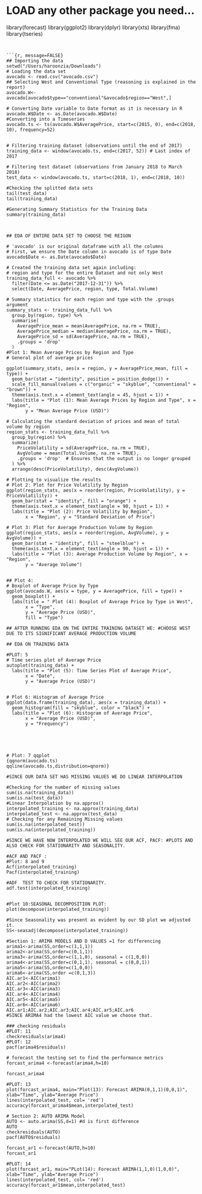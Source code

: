# LOAD any other package you need...
library(forecast)
library(ggplot2)
library(dplyr)
library(xts)
library(fma)
library(tseries)
```


```{r, message=FALSE}
## Importing the data
setwd("/Users/haroonzia/Downloads")
# Loading the data set
avocado <- read.csv("avocado.csv")
## Selecting West and Conventional Type (reasoning is explained in the report)
avocado.W<-avocado[avocado$type=="conventional"&avocado$region=="West",]

```

```{r, message=FALSE}
# Converting Date variable to Date format as it is necessary in R
avocado.W$Date <- as.Date(avocado.W$Date)
#Converting into a Timeseries
avocado.ts <- ts(avocado.W$AveragePrice, start=c(2015, 0), end=c(2018, 10), frequency=52)


# Filtering training dataset (observations until the end of 2017)
training_data <- window(avocado.ts, end=c(2017, 52)) # Last index of 2017

# Filtering test dataset (observations from January 2018 to March 2018)
test_data <- window(avocado.ts, start=c(2018, 1), end=c(2018, 10))

#Checking the splitted data sets
tail(test_data)
tail(training_data)
```

```{r}
#Generating Summary Statistics for the Training Data
summary(training_data)



## EDA OF ENTIRE DATA SET TO CHOOSE THE REIGON

# 'avocado' is our original dataframe with all the columns
# First, we ensure the Date column in avocado is of type Date
avocado$Date <- as.Date(avocado$Date)

# Created the training data set again including: 
# region and type for the entire Dataset and not only West
training_data_full <- avocado %>% 
  filter(Date <= as.Date("2017-12-31")) %>%
  select(Date, AveragePrice, region, type, Total.Volume)

# Summary statistics for each region and type with the .groups argument
summary_stats <- training_data_full %>%
  group_by(region, type) %>%
  summarise(
    AveragePrice_mean = mean(AveragePrice, na.rm = TRUE),
    AveragePrice_median = median(AveragePrice, na.rm = TRUE),
    AveragePrice_sd = sd(AveragePrice, na.rm = TRUE),
    .groups = 'drop'  
  )
#Plot 1: Mean Average Prices by Region and Type
# General plot of average prices

ggplot(summary_stats, aes(x = region, y = AveragePrice_mean, fill = type)) +
  geom_bar(stat = "identity", position = position_dodge()) +
  scale_fill_manual(values = c("organic" = "skyblue", "conventional" = "brown")) +
  theme(axis.text.x = element_text(angle = 45, hjust = 1)) +
  labs(title = "Plot (1): Mean Average Prices by Region and Type", x = "Region", 
       y = "Mean Average Price (USD)")

# Calculating the standard deviation of prices and mean of total volume by region
region_stats <- training_data_full %>%
  group_by(region) %>%
  summarize(
    PriceVolatility = sd(AveragePrice, na.rm = TRUE),
    AvgVolume = mean(Total.Volume, na.rm = TRUE),
    .groups = 'drop'  # Ensures that the output is no longer grouped
  ) %>%
  arrange(desc(PriceVolatility), desc(AvgVolume))

# Plotting to visualize the results
# Plot 2: Plot for Price Volatility by Region
ggplot(region_stats, aes(x = reorder(region, PriceVolatility), y = PriceVolatility)) +
  geom_bar(stat = "identity", fill = "orange") +
  theme(axis.text.x = element_text(angle = 90, hjust = 1)) +
  labs(title = "Plot (2): Price Volatility by Region", 
       x = "Region", y = "Standard Deviation of Price")

# Plot 3: Plot for Average Production Volume by Region
ggplot(region_stats, aes(x = reorder(region, AvgVolume), y = AvgVolume)) +
  geom_bar(stat = "identity", fill = "steelblue") +
  theme(axis.text.x = element_text(angle = 90, hjust = 1)) +
  labs(title = "Plot (3): Average Production Volume by Region", x = "Region", 
       y = "Average Volume")


## Plot 4: 
# Boxplot of Average Price by Type
ggplot(avocado.W, aes(x = type, y = AveragePrice, fill = type)) +
  geom_boxplot() +
  labs(title = " Plot (4): Boxplot of Average Price by Type in West",
       x = "Type",
       y = "Average Price (USD)",
       fill = "Type")

## AFTER RUNNING EDA ON THE ENTIRE TRAINING DATASET WE: #CHOOSE WEST DUE TO ITS SIGNIFICANT AVERAGE PRODUCTION VOLUME 

## EDA ON TRAINING DATA 

#PLOT: 5
# Time series plot of Average Price
autoplot(training_data) +
  labs(title = "Plot (5): Time Series Plot of Average Price",
       x = "Date",
       y = "Average Price (USD)")


# Plot 6: Histogram of Average Price
ggplot(data.frame(training_data), aes(x = training_data)) +
  geom_histogram(fill = "skyblue", color = "black") +
  labs(title = "Plot (6): Histogram of Average Price",
       x = "Average Price (USD)",
       y = "Frequency")





# Plot: 7 qqplot
{qqnorm(avocado.ts)
qqline(avocado.ts,distribution=qnorm)}
```

```{r}
#SINCE OUR DATA SET HAS MISSING VALUES WE DO LINEAR INTERPOLATION

#Checking for the number of missing values
sum(is.na(training_data))
sum(is.na(test_data))
#Linear Interpolation by na.approx()
interpolated_training <- na.approx(training_data)
interpolated_test <- na.approx(test_data)
# Checking for any Remaining Missing values
sum(is.na(interpolated_test))
sum(is.na(interpolated_training))

#SINCE WE HAVE NOW INTERPOLATED WE WILL SEE OUR ACF, PACF: #PLOTS AND ALSO CHECK FOR STATIONARITY AND SEASONALITY.

#ACF AND PACF :
#Plot: 8 and 9 
Acf(interpolated_training)
Pacf(interpolated_training)

#ADF  TEST TO CHECK FOR STATIONARITY.
adf.test(interpolated_training)


#Plot 10:SEASONAL DECOMPOSITION PLOT: 
plot(decompose(interpolated_training))
```


```{r}
#Since Seasonality was present as evident by our SD plot we adjusted it.
SS<-seasadj(decompose(interpolated_training))
```



```{r}
#Section 1: ARIMA MODELS AND D VALUES =1 for differencing
arima1<-arima(SS,order=c(1,1,1))
arima2<-arima(SS,order=c(0,1,1))
arima3<-arima(SS,order=c(1,1,0), seasonal = c(1,0,0))
arima4<-arima(SS,order=c(0,1,1), seasonal = c(0,0,1))
arima5<-arima(SS,order=c(1,0,0))
arima6<-arima(SS,order =c(0,1,3))
AIC.ar1<-AIC(arima1)
AIC.ar2<-AIC(arima2)
AIC.ar3<-AIC(arima3)
AIC.ar4<-AIC(arima4)
AIC.ar5<-AIC(arima5)
AIC.ar6<-AIC(arima6)
AIC.ar1;AIC.ar2;AIC.ar3;AIC.ar4;AIC.ar5;AIC.ar6
#SINCE ARIMA4 had the lowest AIC value we choose that.

### checking residuals
#PLOT: 11
checkresiduals(arima4)
#PLOT: 12
pacf(arima4$residuals)

# forecast the testing set to find the performance metrics
forcast_arima4 <-forecast(arima4,h=10)

forcast_arima4

#PLOT: 13
plot(forcast_arima4, main="Plot(13): Forecast ARIMA(0,1,1)(0,0,1)", xlab="Time", ylab="Average Price")
lines(interpolated_test, col= 'red')
accuracy(forcast_arima4$mean,interpolated_test)
```


```{r}
# Section 2: AUTO ARIMA Model 
AUTO <- auto.arima(SS,d=1) #d is first difference 
AUTO
checkresiduals(AUTO)
pacf(AUTO$residuals)

forcast_ar1 <-forecast(AUTO,h=10)
forcast_ar1

#PLOT: 14
plot(forcast_ar1, main="PLot(14): Forecast ARIMA(1,1,0)(1,0,0)", xlab="Time", ylab="Average Price")
lines(interpolated_test, col= 'red')
accuracy(forcast_ar1$mean,interpolated_test)
```
